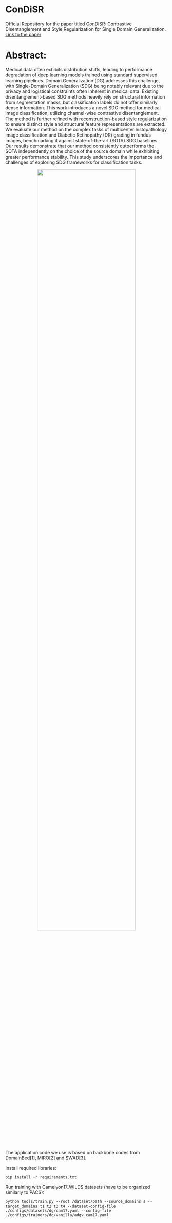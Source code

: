 # ConDiSR
Official Repository for the paper titled ConDiSR: Contrastive Disentanglement and Style Regularization for Single Domain Generalization. [Link to the paper](https://arxiv.org/html/2403.09400v1)

# Abstract:
Medical data often exhibits distribution shifts, leading to performance degradation of deep learning models trained using standard supervised learning pipelines. Domain Generalization (DG) addresses this challenge, with Single-Domain Generalization (SDG) being notably relevant due to the privacy and logistical constraints often inherent in medical data. Existing disentanglement-based SDG methods heavily rely on structural information from segmentation masks, but classification labels do not offer similarly dense information. This work introduces a novel SDG method for medical image classification, utilizing channel-wise contrastive disentanglement. The method is further refined with reconstruction-based style regularization to ensure distinct style and structural feature representations are extracted. We evaluate our method on the complex tasks of multicenter histopathology image classification and Diabetic Retinopathy (DR) grading in fundus images, benchmarking it against state-of-the-art (SOTA) SDG baselines. Our results demonstrate that our method consistently outperforms the SOTA independently on the choice of the source domain while exhibiting greater performance stability. This study underscores the importance and challenges of exploring SDG frameworks for classification tasks.

<p align="center">
    <img src="./figures/wacv_model_fig_v3.png" width="78%" />
</p>

The application code we use is based on backbone codes from DomainBed[1], MIRO[2] and SWAD[3].

Install required libraries:
```
pip install -r requirements.txt
```

Run training with Camelyon17_WILDS datasets (have to be organized similarly to PACS):
```
python tools/train.py --root /dataset/path --source_domains s --target_domains t1 t2 t3 t4 --dataset-config-file ./configs/datasets/dg/cam17.yaml --config-file ./configs/trainers/dg/vanilla/adgv_cam17.yaml
```
